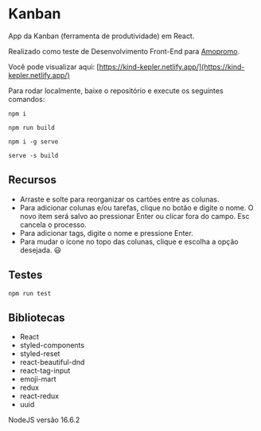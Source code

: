 # Kanban

App da Kanban (ferramenta de produtividade) em React.

Realizado como teste de Desenvolvimento Front-End para [Amopromo](https://gist.github.com/LeonardoMarco/9a9615bd425854fe15e963d5d06c715d).

Você pode visualizar aqui: [https://kind-kepler.netlify.app/](https://kind-kepler.netlify.app/)

Para rodar localmente, baixe o repositório e execute os seguintes comandos:

```
npm i

npm run build

npm i -g serve

serve -s build
```

## Recursos

- Arraste e solte para reorganizar os cartões entre as colunas.
- Para adicionar colunas e/ou tarefas, clique no botão e digite o nome. O novo item será salvo ao pressionar Enter ou clicar fora do campo. Esc cancela o processo.
- Para adicionar tags, digite o nome e pressione Enter.
- Para mudar o ícone no topo das colunas, clique e escolha a opção desejada. 😃

## Testes

```
npm run test
```

## Bibliotecas

- React
- styled-components
- styled-reset
- react-beautiful-dnd
- react-tag-input
- emoji-mart
- redux
- react-redux
- uuid

NodeJS versão 16.6.2